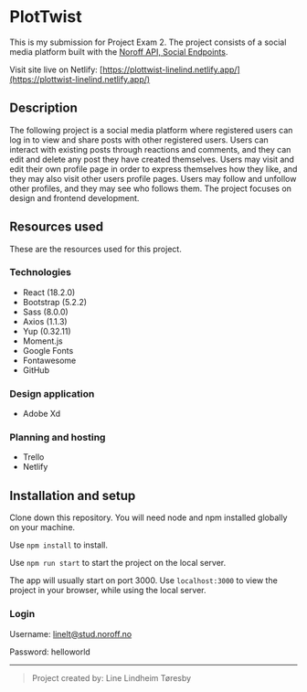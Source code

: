 # PlotTwist

This is my submission for Project Exam 2.
The project consists of a social media platform built with the [Noroff API, Social Endpoints](https://noroff-api-docs.netlify.app/).

Visit site live on Netlify: [https://plottwist-linelind.netlify.app/](https://plottwist-linelind.netlify.app/)

## Description

The following project is a social media platform where registered users can log in to view and share posts with other registered users. Users can interact with existing posts through reactions and comments, and they can edit and delete any post they have created themselves. Users may visit and edit their own profile page in order to express themselves how they like, and they may also visit other users profile pages. Users may follow and unfollow other profiles, and they may see who follows them. The project focuses on design and frontend development.

## Resources used

These are the resources used for this project.

### Technologies

- React (18.2.0)
- Bootstrap (5.2.2)
- Sass (8.0.0)
- Axios (1.1.3)
- Yup (0.32.11)
- Moment.js
- Google Fonts
- Fontawesome
- GitHub

### Design application

- Adobe Xd

### Planning and hosting

- Trello
- Netlify

## Installation and setup

Clone down this repository. You will need node and npm installed globally on your machine.

Use `npm install` to install.

Use `npm run start` to start the project on the local server.

The app will usually start on port 3000. Use `localhost:3000` to view the project in your browser, while using the local server.

### Login

Username: linelt@stud.noroff.no

Password: helloworld

---

> Project created by: Line Lindheim Tøresby
